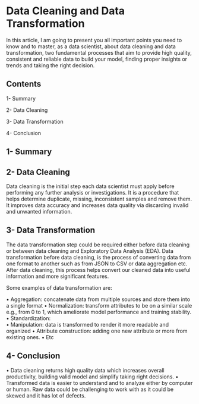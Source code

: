 # Data Cleaning and Data Transformation 

In this article, I am going to present you all important points you need to know and to master, as a data scientist,
about data cleaning and data transformation, two fundamental processes that aim to provide high quality,
consistent and reliable data to build your model, finding proper insights or trends and taking the right decision.

## Contents 
  1- Summary
  
  2- Data Cleaning
  
  3- Data Transformation 
  
  4- Conclusion 
  
## 1- Summary 

## 2- Data Cleaning
Data cleaning is the initial step each data scientist must apply before performing any further analysis or investigations. It is a procedure that helps determine duplicate, missing, inconsistent samples and remove them. It improves data accuracy and increases data quality via discarding invalid and unwanted information.

## 3- Data Transformation 
The data transformation step could be required either before data cleaning or between data cleaning and Exploratory Data Analysis (EDA). Data transformation before data cleaning, is the process of converting data from one format to another such as from JSON to CSV or data aggregation etc. After data cleaning, this process helps convert our cleaned data into useful information and more significant features. 

Some examples of data transformation are:

•	Aggregation: concatenate data from multiple sources and store them into a single format 
•	Normalization: transform attributes to be on a similar scale e.g., from 0 to 1, which ameliorate model performance and training stability. 
•	Standardization:  
•	Manipulation: data is transformed to render it more readable and organized
•	Attribute construction: adding one new attribute or more from existing ones.
•	Etc

## 4- Conclusion 
 
• Data cleaning returns high quality data which increases overall productivity, building valid model and simplify taking right decisions. 
•	Transformed data is easier to understand and to analyze either by computer or human. Raw data could be challenging to work with as it could be skewed and it has lot of defects.



